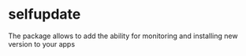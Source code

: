 # selfupdate
The package allows to add the ability for monitoring and installing new version to your apps
